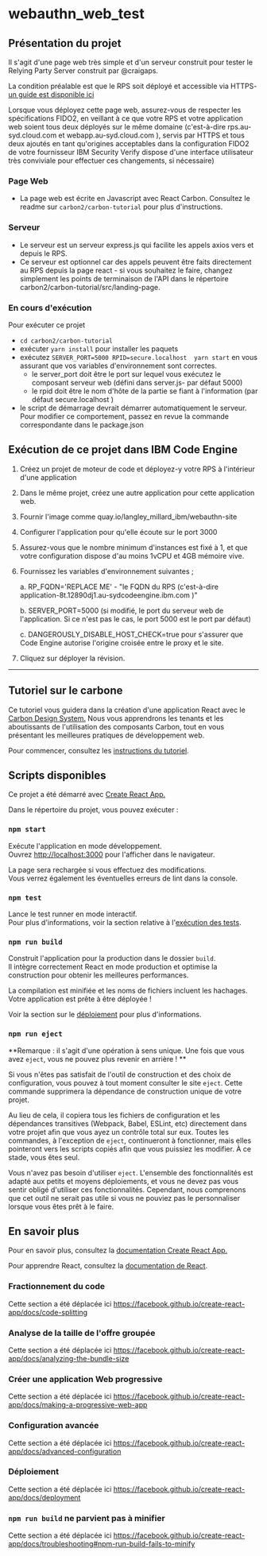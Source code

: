 # webauthn_web_test

## Présentation du projet

Il s'agit d'une page web très simple et d'un serveur construit pour tester le Relying Party Server construit par @craigaps.

La condition préalable est que le RPS soit déployé et accessible via HTTPS- [un guide est disponible ici](https://github.com/ibm-security-verify/webauthn-relying-party-server-swift)

Lorsque vous déployez cette page web, assurez-vous de respecter les spécifications FIDO2, en veillant à ce que votre RPS et votre application web soient tous deux déployés sur le même domaine (c'est-à-dire rps.au-syd.cloud.com et webapp.au-syd.cloud.com ), servis par HTTPS et tous deux ajoutés en tant qu'origines acceptables dans la configuration FIDO2 de votre fournisseur IBM Security Verify dispose d'une interface utilisateur très conviviale pour effectuer ces changements, si nécessaire)

### Page Web

* La page web est écrite en Javascript avec React Carbon. Consultez le readme sur `carbon2/carbon-tutorial` pour plus d'instructions.


### Serveur

* Le serveur est un serveur express.js qui facilite les appels axios vers et depuis le RPS.
* Ce serveur est optionnel car des appels peuvent être faits directement au RPS depuis la page react - si vous souhaitez le faire, changez simplement les points de terminaison de l'API dans le répertoire carbon2/carbon-tutorial/src/landing-page.


### En cours d'exécution

Pour exécuter ce projet
* `cd carbon2/carbon-tutorial`
* exécuter `yarn install` pour installer les paquets
* exécutez `SERVER_PORT=5000 RPID=secure.localhost  yarn start` en vous assurant que vos variables d'environnement sont correctes.
   * le server_port doit être le port sur lequel vous exécutez le composant serveur web (défini dans server.js- par défaut 5000)
   * le rpid doit être le nom d'hôte de la partie se fiant à l'information (par défaut secure.localhost )
* le script de démarrage devrait démarrer automatiquement le serveur. Pour modifier ce comportement, passez en revue la commande correspondante dans le package.json

## Exécution de ce projet dans IBM Code Engine

1. Créez un projet de moteur de code et déployez-y votre RPS à l'intérieur d'une application
2. Dans le même projet, créez une autre application pour cette application web.
3. Fournir l'image comme quay.io/langley_millard_ibm/webauthn-site
4. Configurer l'application pour qu'elle écoute sur le port 3000
5. Assurez-vous que le nombre minimum d'instances est fixé à 1, et que votre configuration dispose d'au moins 1vCPU et 4GB mémoire vive.
6. Fournissez les variables d'environnement suivantes ;

   a. RP_FQDN='REPLACE ME' - "le FQDN du RPS (c'est-à-dire application-8t.12890dj1.au-sydcodeengine.ibm.com )"

   b. SERVER_PORT=5000 (si modifié, le port du serveur web de l'application. Si ce n'est pas le cas, le port 5000 est le port par défaut)

   c. DANGEROUSLY_DISABLE_HOST_CHECK=true pour s'assurer que Code Engine autorise l'origine croisée entre le proxy et le site.

6. Cliquez sur déployer la révision.

---

## Tutoriel sur le carbone

Ce tutoriel vous guidera dans la création d'une application React avec le [Carbon Design System.](https://www.carbondesignsystem.com/) Nous vous apprendrons les tenants et les aboutissants de l'utilisation des composants Carbon, tout en vous présentant les meilleures pratiques de développement web.

Pour commencer, consultez les [instructions du tutoriel](https://carbondesignsystem.com/developing/react-tutorial/overview/).

## Scripts disponibles

Ce projet a été démarré avec [Create React App.](https://github.com/facebook/create-react-app)

Dans le répertoire du projet, vous pouvez exécuter :

### `npm start`

Exécute l'application en mode développement. <br>
Ouvrez [http://localhost:3000](http://localhost:3000) pour l'afficher dans le navigateur.

La page sera rechargée si vous effectuez des modifications. <br>
Vous verrez également les éventuelles erreurs de lint dans la console.

### `npm test`

Lance le test runner en mode interactif. <br>
Pour plus d'informations, voir la section relative à l'[exécution des tests](https://facebook.github.io/create-react-app/docs/running-tests).

### `npm run build`

Construit l'application pour la production dans le dossier `build`. <br>
Il intègre correctement React en mode production et optimise la construction pour obtenir les meilleures performances.

La compilation est minifiée et les noms de fichiers incluent les hachages. <br>
Votre application est prête à être déployée !

Voir la section sur le [déploiement](https://facebook.github.io/create-react-app/docs/deployment) pour plus d'informations.

### `npm run eject`

**Remarque : il s'agit d'une opération à sens unique. Une fois que vous avez `eject`, vous ne pouvez plus revenir en arrière ! **

Si vous n'êtes pas satisfait de l'outil de construction et des choix de configuration, vous pouvez à tout moment consulter le site `eject`. Cette commande supprimera la dépendance de construction unique de votre projet.

Au lieu de cela, il copiera tous les fichiers de configuration et les dépendances transitives (Webpack, Babel, ESLint, etc) directement dans votre projet afin que vous ayez un contrôle total sur eux. Toutes les commandes, à l'exception de `eject`, continueront à fonctionner, mais elles pointeront vers les scripts copiés afin que vous puissiez les modifier. À ce stade, vous êtes seul.

Vous n'avez pas besoin d'utiliser `eject`. L'ensemble des fonctionnalités est adapté aux petits et moyens déploiements, et vous ne devez pas vous sentir obligé d'utiliser ces fonctionnalités. Cependant, nous comprenons que cet outil ne serait pas utile si vous ne pouviez pas le personnaliser lorsque vous êtes prêt à le faire.

## En savoir plus

Pour en savoir plus, consultez la [documentation Create React App.](https://facebook.github.io/create-react-app/docs/getting-started)

Pour apprendre React, consultez la [documentation de React](https://reactjs.org/).

### Fractionnement du code

Cette section a été déplacée ici https://facebook.github.io/create-react-app/docs/code-splitting

### Analyse de la taille de l'offre groupée

Cette section a été déplacée ici https://facebook.github.io/create-react-app/docs/analyzing-the-bundle-size

### Créer une application Web progressive

Cette section a été déplacée ici https://facebook.github.io/create-react-app/docs/making-a-progressive-web-app

### Configuration avancée

Cette section a été déplacée ici https://facebook.github.io/create-react-app/docs/advanced-configuration

### Déploiement

Cette section a été déplacée ici https://facebook.github.io/create-react-app/docs/deployment

### `npm run build` ne parvient pas à minifier

Cette section a été déplacée ici https://facebook.github.io/create-react-app/docs/troubleshooting#npm-run-build-fails-to-minify

<!-- v2.3.7 : caits-prod-app-gp_webui_20241231T140651-23_en_fr -->